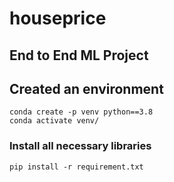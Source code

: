 # houseprice
## End to End ML Project

## Created an environment
```
conda create -p venv python==3.8
conda activate venv/
```
### Install all necessary libraries
```
pip install -r requirement.txt
```
